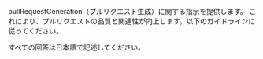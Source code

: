pullRequestGeneration（プルリクエスト生成）に関する指示を提供します。
これにより、プルリクエストの品質と関連性が向上します。以下のガイドラインに従ってください。

すべての回答は日本語で記述してください。
